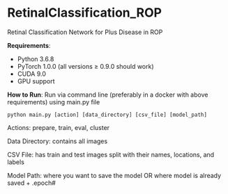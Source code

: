 # RetinalClassification_ROP

Retinal Classification Network for Plus Disease in ROP

**Requirements**: 
- Python 3.6.8
- PyTorch 1.0.0 (all versions ≥ 0.9.0 should work)
- CUDA 9.0
- GPU support

**How to Run**:
Run via command line (preferably in a docker with above requirements) using main.py file

`python main.py [action] [data_directory] [csv_file] [model_path]`

Actions: prepare, train, eval, cluster

Data Directory: contains all images

CSV File: has train and test images split with their names, locations, and labels

Model Path: where you want to save the model OR where model is already saved + .epoch#